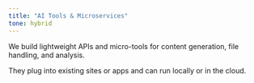 ```yaml
---
title: "AI Tools & Microservices"
tone: hybrid
---
```

We build lightweight APIs and micro-tools for content generation, file handling, and analysis.

They plug into existing sites or apps and can run locally or in the cloud.
